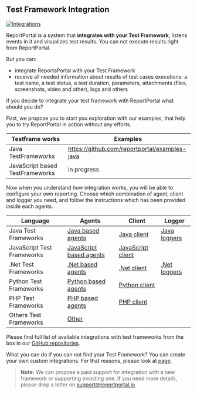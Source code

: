 ## Test Framework Integration

[ ![Integrations](documentation/src/Images/userGuide/import/Integrations.png) ](documentation/src/Images/userGuide/import/Integrations.png)

ReportPortal is a system that **integrates with your Test Framework**, listens events in it and visualizes test results. You can not execute results right from ReportPortal.

But you can:

* integrate ReportaPortal with your Test Framework
* receive all needed information about results of test cases executions: a test name, a test status, a test duration, parameters, attachments (files, screenshots, video and other), logs and others

If you decide to integrate your test framework with ReportPortal what should you do?

First, we propose you to start you exploration with our examples, that help you to try ReportPortal in action without any efforts.

| Testframe works | Examples|
| ------------- | ------------- |
| Java TestFrameworks |https://github.com/reportportal/examples-java  |
| JavaScript based TestFrameworks |in progress |

Now when you understand how integration works, you will be able to configure your own reporting.
Choose which combination of agent, client and logger you need, and follow the instructions which has been provided inside each agents.

|  Language | Agents |Client | Logger| 
| ------------- | ------------- |------------- | ------------- |
|Java Test Frameworks | [Java based agents](https://github.com/reportportal?utf8=%E2%9C%93&q=java&type=&language=)| [Java client](https://github.com/reportportal/client-java)| [Java loggers](https://github.com/reportportal?utf8=%E2%9C%93&q=java+-logger&type=&language=)|
|JavaScript Test Frameworks | [JavaScript based agents](https://github.com/reportportal?utf8=%E2%9C%93&q=java-agent&type=&language=)| [JavaScript client](https://github.com/reportportal/client-javascript)| |
|.Net Test Frameworks | [.Net based agents](https://github.com/reportportal?utf8=%E2%9C%93&q=net&type=&language=)| [.Net client](https://github.com/reportportal/client-nett)| [.Net loggers](https://github.com/reportportal?utf8=%E2%9C%93&q=net-logger&type=&language=) |
|Python Test Frameworks | [Python based agents](https://github.com/reportportal?utf8=%E2%9C%93&q=python&type=&language=)| [Python client](https://github.com/reportportal/client-Python)| |
|PHP Test Frameworks | [PHP based agents](https://github.com/reportportal?utf8=%E2%9C%93&q=php&type=&language=)| [PHP client](https://github.com/reportportal/client-php)| |
|Others Test Frameworks | [Other](https://reportportal.io/installation)| | |



Please find full list of available integrations with test frameworks from the box in our [GitHub repositories](https://github.com/reportportal). 

What you can do if you can not find your Test Framework?
You can create your own custom integrations. For that reasons, please look at [page](https://reportportal.io/docs/How-to-implement).

>**Note:**
> We can propose a paid support for integration with a new framework or supporting exsisting one. If you need more details, please drop a letter on support@reportportal.io.

